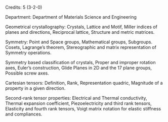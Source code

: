 Credits: 5 (3-2-0)

Department: Department of Materials Science and Engineering

Geometrical crystallography: Crystals, Lattice and Motif, Miller indices of planes and directions, Reciprocal lattice, Structure and metric matrices.

Symmetry: Point and Space groups, Mathematical groups, Subgroups. Cosets, Lagrange’s theorem, Stereographic and matrix representation of Symmetry operations.

Symmetry based classification of crystals, Proper and improper rotation axes, Euler’s construction, Glide Planes in 2D and the 17 plane groups, Possible screw axes.

Cartesian tensors: Definition, Rank, Representation quadric, Magnitude of a property in a given direction.

Second-rank tensor properties: Electrical and Thermal conductivity, Thermal expansion coefficient, Piezoelectricity and third rank tensors, Elasticity and fourth rank tensors, Voigt matrix notation for elastic stiffness and compliances.